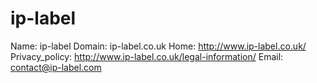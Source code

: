 
# ip-label

Name: ip-label
Domain: ip-label.co.uk
Home: http://www.ip-label.co.uk/
Privacy_policy: http://www.ip-label.co.uk/legal-information/
Email: contact@ip-label.com
